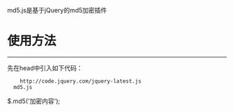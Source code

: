 md5.js是基于jQuery的md5加密插件

<h1>使用方法</h1>
<hr>
<p>
  先在head中引入如下代码：
</p>
<p>
  
    	http://code.jquery.com/jquery-latest.js
      md5.js
  
</p>
<p>
  $.md5('加密内容');
</p>

